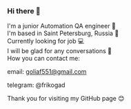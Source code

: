 ### Hi there 👋

I'm a junior Automation QA  engineer 🔧  
I'm based in Saint Petersburg, Russia 🏰  
Currently looking for job 💻  
I will be glad for any conversations 💬  
How you can contact me:

email: goliaf551@gmail.com

telegram: @frikogad

Thank you for visiting my GitHub page 😊


<!--
**FrikoGad/FrikoGad** is a ✨ _special_ ✨ repository because its `README.md` (this file) appears on your GitHub profile.

Here are some ideas to get you started:

- 🔭 I’m currently working on ...
- 🌱 I’m currently learning ...
- 👯 I’m looking to collaborate on ...
- 🤔 I’m looking for help with ...
- 💬 Ask me about ...
- 📫 How to reach me: ...
- 😄 Pronouns: ...
- ⚡ Fun fact: ...
-->
